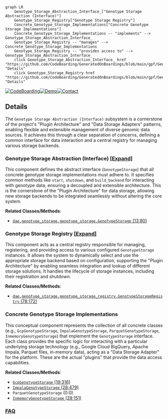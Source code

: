 ```mermaid
graph LR
    Genotype_Storage_Abstraction_Interface_["Genotype Storage Abstraction (Interface)"]
    Genotype_Storage_Registry["Genotype Storage Registry"]
    Concrete_Genotype_Storage_Implementations["Concrete Genotype Storage Implementations"]
    Concrete_Genotype_Storage_Implementations -- "implements" --> Genotype_Storage_Abstraction_Interface_
    Genotype_Storage_Registry -- "manages" --> Concrete_Genotype_Storage_Implementations
    Genotype_Storage_Registry -- "provides access to" --> Genotype_Storage_Abstraction_Interface_
    click Genotype_Storage_Abstraction_Interface_ href "https://github.com/CodeBoarding/GeneratedOnBoardings/blob/main/gpf/Genotype_Storage_Abstraction_Interface_.md" "Details"
    click Genotype_Storage_Registry href "https://github.com/CodeBoarding/GeneratedOnBoardings/blob/main/gpf/Genotype_Storage_Registry.md" "Details"
```

[![CodeBoarding](https://img.shields.io/badge/Generated%20by-CodeBoarding-9cf?style=flat-square)](https://github.com/CodeBoarding/CodeBoarding)[![Demo](https://img.shields.io/badge/Try%20our-Demo-blue?style=flat-square)](https://www.codeboarding.org/demo)[![Contact](https://img.shields.io/badge/Contact%20us%20-%20contact@codeboarding.org-lightgrey?style=flat-square)](mailto:contact@codeboarding.org)

## Details

The `Genotype Storage Abstraction (Interface)` subsystem is a cornerstone of the project's "Plugin Architecture" and "Data Storage Adapters" patterns, enabling flexible and extensible management of diverse genomic data sources. It achieves this through a clear separation of concerns, defining a common interface for data interaction and a central registry for managing various storage backends.

### Genotype Storage Abstraction (Interface) [[Expand]](./Genotype_Storage_Abstraction_Interface_.md)
This component defines the abstract interface (`GenotypeStorage`) that all concrete genotype storage implementations must adhere to. It specifies common methods like `start`, `shutdown`, and `build_backend` for interacting with genotype data, ensuring a decoupled and extensible architecture. This is the cornerstone of the "Plugin Architecture" for data storage, allowing new storage backends to be integrated seamlessly without altering the core system.


**Related Classes/Methods**:

- <a href="https://github.com/iossifovlab/gpf/dae/dae/genotype_storage/genotype_storage.py#L13-L80" target="_blank" rel="noopener noreferrer">`dae.genotype_storage.genotype_storage.GenotypeStorage` (13:80)</a>


### Genotype Storage Registry [[Expand]](./Genotype_Storage_Registry.md)
This component acts as a central registry responsible for managing, registering, and providing access to various configured `GenotypeStorage` instances. It allows the system to dynamically select and use the appropriate storage backend based on configuration, supporting the "Plugin Architecture" by enabling seamless integration and lookup of different storage solutions. It handles the lifecycle of storage instances, including their registration and shutdown.


**Related Classes/Methods**:

- <a href="https://github.com/iossifovlab/gpf/dae/dae/genotype_storage/genotype_storage_registry.py#L78-L172" target="_blank" rel="noopener noreferrer">`dae.genotype_storage.genotype_storage_registry.GenotypeStorageRegistry` (78:172)</a>


### Concrete Genotype Storage Implementations
This conceptual component represents the collection of all concrete classes (e.g., `GcpGenotypeStorage`, `ImpalaGenotypeStorage`, `ParquetGenotypeStorage`, `InmemoryGenotypeStorage`) that implement the `GenotypeStorage` interface. Each class provides the specific logic for interacting with a particular underlying storage technology (e.g., Google Cloud BigQuery, Apache Impala, Parquet files, in-memory data), acting as a "Data Storage Adapter" for the platform. These are the actual "plugins" that provide the data access capabilities.


**Related Classes/Methods**:

- <a href="https://github.com/iossifovlab/gpf/gcp_storage/gcp_storage/gcp_genotype_storage.py#L19-L316" target="_blank" rel="noopener noreferrer">`GcpGenotypeStorage` (19:316)</a>
- <a href="https://github.com/iossifovlab/gpf/impala_storage/impala_storage/schema1/impala_genotype_storage.py#L28-L479" target="_blank" rel="noopener noreferrer">`ImpalaGenotypeStorage` (28:479)</a>
- `ParquetGenotypeStorage` (0:0)
- <a href="https://github.com/iossifovlab/gpf/dae/dae/inmemory_storage/inmemory_genotype_storage.py#L28-L151" target="_blank" rel="noopener noreferrer">`InmemoryGenotypeStorage` (28:151)</a>




### [FAQ](https://github.com/CodeBoarding/GeneratedOnBoardings/tree/main?tab=readme-ov-file#faq)